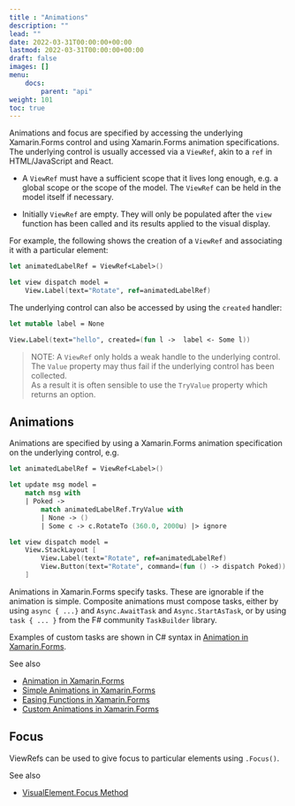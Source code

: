```yaml
---
title : "Animations"
description: ""
lead: ""
date: 2022-03-31T00:00:00+00:00
lastmod: 2022-03-31T00:00:00+00:00
draft: false
images: []
menu:
    docs:
        parent: "api"
weight: 101
toc: true
---
```


Animations and focus are specified by accessing the underlying Xamarin.Forms control and using
Xamarin.Forms animation specifications. The underlying control is usually accessed
via a `ViewRef`, akin to a `ref` in HTML/JavaScript and React.

* A `ViewRef` must have a sufficient scope that it lives long enough, e.g. a global scope
  or the scope of the model.  The `ViewRef` can be held in the model itself if necessary.

* Initially `ViewRef` are empty. They will only be populated after the `view` function
  has been called and its results applied to the visual display.

For example, the following shows the creation of a `ViewRef` and associating it
with a particular element:

```fs
let animatedLabelRef = ViewRef<Label>()

let view dispatch model = 
    View.Label(text="Rotate", ref=animatedLabelRef) 
```

The underlying control can also be accessed by using the `created` handler:

```fs
let mutable label = None

View.Label(text="hello", created=(fun l ->  label <- Some l))
```

> NOTE: A `ViewRef` only holds a weak handle to the underlying control.  
The `Value` property may thus fail if the underlying control has been collected.  
As a result it is often sensible to use the `TryValue` property which returns an option.

## Animations

Animations are specified by using a Xamarin.Forms animation specification on the underlying control, e.g.

```fs
let animatedLabelRef = ViewRef<Label>()

let update msg model =
    match msg with 
    | Poked ->
        match animatedLabelRef.TryValue with 
        | None -> () 
        | Some c -> c.RotateTo (360.0, 2000u) |> ignore

let view dispatch model = 
    View.StackLayout [
        View.Label(text="Rotate", ref=animatedLabelRef) 
        View.Button(text="Rotate", command=(fun () -> dispatch Poked)) 
    ]
```

Animations in Xamarin.Forms specify tasks.  These are ignorable if the animation is simple.
Composite animations must compose tasks, either by using `async { ...}` and `Async.AwaitTask`
and `Async.StartAsTask`, or by using `task { ... }` from the F# community `TaskBuilder` library.

Examples of custom tasks are shown in C# syntax in [Animation in Xamarin.Forms](https://docs.microsoft.com/en-us/xamarin/xamarin-forms/user-interface/animation/).  

See also

* [Animation in Xamarin.Forms](https://docs.microsoft.com/en-us/xamarin/xamarin-forms/user-interface/animation/)
* [Simple Animations in Xamarin.Forms](https://docs.microsoft.com/en-us/xamarin/xamarin-forms/user-interface/animation/simple)
* [Easing Functions in Xamarin.Forms](https://docs.microsoft.com/en-us/xamarin/xamarin-forms/user-interface/animation/easing)
* [Custom Animations in Xamarin.Forms](https://docs.microsoft.com/xamarin/xamarin-forms/user-interface/animation/custom)

## Focus

ViewRefs can be used to give focus to particular elements using `.Focus()`.

See also

* [VisualElement.Focus Method](https://docs.microsoft.com/en-us/dotnet/api/xamarin.forms.visualelement.focus?view=xamarin-forms)

